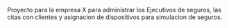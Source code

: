 Proyecto para la empresa X para administrar los Ejecutivos de seguros, las citas con clientes y asignacion de dispositivos para simulacion de seguros.

